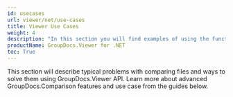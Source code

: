 ```yaml
---
id: usecases
url: viewer/net/use-cases
title: Viewer Use Cases
weight: 4
description: "In this section you will find examples of using the functions of GroupDocs.Viewer for .NET in production and other use cases."
productName: GroupDocs.Viewer for .NET
toc: True
---
```


This section will describe typical problems with comparing files and ways to solve them using GroupDocs.Viewer API.
Learn more about advanced GroupDocs.Comparison features and use case from the guides below.
